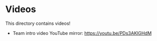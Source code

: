 # Videos
This directory contains videos!

- Team intro video YouTube mirror: https://youtu.be/PDs3AKlGHdM